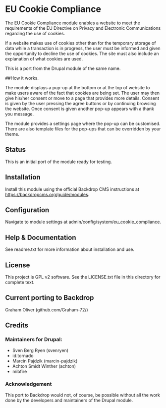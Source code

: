 # EU Cookie Compliance

The EU Cookie Compliance module enables a website to meet the
requirements of the EU Directive on Privacy and Electronic Communications
regarding the use of cookies.

If a website makes use of cookies other than for the temporary storage of
data while a transaction is in progress, the user must be informed and
given the opportunity to decline the use of cookies. The site must also
include an explanation of what cookies are used.

This is a port from the Drupal module of the same name. 

##How it works.

The module displays a pup-up at the bottom or at the top of website to make 
users aware of the fact that cookies are being set. The user may then give 
his/her consent or move to a page that provides more details. Consent is given 
by the user pressing the agree buttons or by continuing browsing the website. 
Once consent is given another pop-up appears with a thank you message.

The module provides a settings page where the pop-up can be customised. There 
are also template files for the pop-ups that can be overridden by your theme. 

## Status

This is an initial port of the module ready for testing.

## Installation

Install this module using the official Backdrop CMS instructions at
  https://backdropcms.org/guide/modules.
  
    
## Configuration

Navigate to module settings at admin/config/system/eu_cookie_compliance.


## Help & Documentation

See readme.txt for more information about installation and use.


## License

This project is GPL v2 software. See the LICENSE.txt file in this
directory for complete text.
    
        
## Current porting to Backdrop

Graham Oliver (github.com/Graham-72/)

## Credits

### Maintainers for Drupal:

- Sven Berg Ryen (svenryen)
- id.tornado
- Marcin Pajdzik (marcin-pajdzik)
- Achton Smidt Winther (achton)
- mibfire

### Acknowledgement

This port to Backdrop would not, of course, be possible without all
the work done by the developers and maintainers of the Drupal module.
